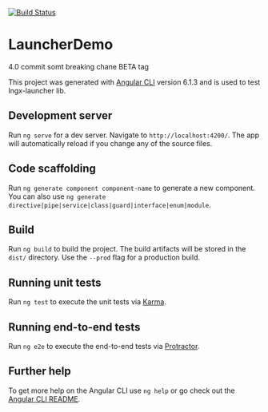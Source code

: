 [![Build Status](https://semaphoreci.com/api/v1/corinnekrych/launcher-demo/branches/master/badge.svg)](https://semaphoreci.com/corinnekrych/launcher-demo)
# LauncherDemo

4.0 commit somt breaking chane
BETA tag

This project was generated with [Angular CLI](https://github.com/angular/angular-cli) version 6.1.3 and is used to test lngx-launcher lib.

## Development server

Run `ng serve` for a dev server. Navigate to `http://localhost:4200/`. The app will automatically reload if you change any of the source files.

## Code scaffolding

Run `ng generate component component-name` to generate a new component. You can also use `ng generate directive|pipe|service|class|guard|interface|enum|module`.

## Build

Run `ng build` to build the project. The build artifacts will be stored in the `dist/` directory. Use the `--prod` flag for a production build.

## Running unit tests

Run `ng test` to execute the unit tests via [Karma](https://karma-runner.github.io).

## Running end-to-end tests

Run `ng e2e` to execute the end-to-end tests via [Protractor](http://www.protractortest.org/).

## Further help

To get more help on the Angular CLI use `ng help` or go check out the [Angular CLI README](https://github.com/angular/angular-cli/blob/master/README.md).
